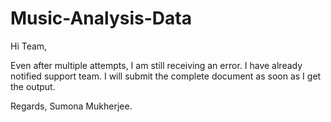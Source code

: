 # Music-Analysis-Data


Hi Team, 

Even after multiple attempts, I am still receiving an error. I have already notified support team. I will submit the complete document as soon as I get the output. 

Regards,
Sumona Mukherjee. 
